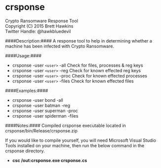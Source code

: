 # crsponse
Crypto Ransomware Response Tool  
Copyright (C) 2015 Brett Hawkins  
Twitter Handle: @hawkbluedevil

####Description:####
A response tool to help in determining whether a machine has been infected with Crypto Ransomware.

####Usage:####
- crsponse -user `<user>` -all      Check for files, processes & reg keys
- crsponse -user `<user>` -reg      Check for known effected reg keys
- crsponse -user `<user>` -proc     Check for known effected processes
- crsponse -user `<user>` -files    Check for known effected files

####Examples:####
- crsponse -user bond -all
- crsponse -user batman -reg
- crsponse -user superman -proc
- crsponse -user spiderman -files

####Notes:####
Compiled crsponse executable located in crsponse/bin/Release/crsponse.zip

If you would like to compile yourself, you will need Microsoft Visual Studio Tools installed on your machine, then run the below command in the crsponse directory.
- **csc /out:crsponse.exe crsponse.cs**
